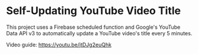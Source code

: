 # Self-Updating YouTube Video Title

This project uses a Firebase scheduled function and Google's YouTube Data API v3 to automatically update a YouTube video's title every 5 minutes.

Video guide: https://youtu.be/jtDJg2euQhk
